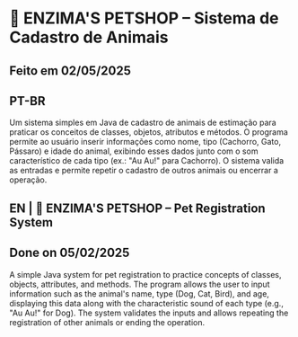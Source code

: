 # 🐾 ENZIMA'S PETSHOP – Sistema de Cadastro de Animais
## Feito em 02/05/2025

## PT-BR
Um sistema simples em Java de cadastro de animais de estimação para praticar os conceitos de classes, objetos, atributos e métodos. O programa permite ao usuário inserir informações como nome, tipo (Cachorro, Gato, Pássaro) e idade do animal, exibindo esses dados junto com o som característico de cada tipo (ex.: "Au Au!" para Cachorro). O sistema valida as entradas e permite repetir o cadastro de outros animais ou encerrar a operação.

## EN | 🐾 ENZIMA'S PETSHOP – Pet Registration System
## Done on 05/02/2025
A simple Java system for pet registration to practice concepts of classes, objects, attributes, and methods. The program allows the user to input information such as the animal's name, type (Dog, Cat, Bird), and age, displaying this data along with the characteristic sound of each type (e.g., "Au Au!" for Dog). The system validates the inputs and allows repeating the registration of other animals or ending the operation.



